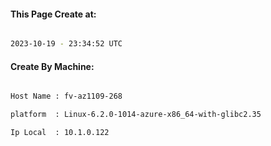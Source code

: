 
   
#### This Page Create at:

```bash

2023-10-19 - 23:34:52 UTC

```

#### Create By Machine:

```bash

Host Name : fv-az1109-268

platform  : Linux-6.2.0-1014-azure-x86_64-with-glibc2.35

Ip Local  : 10.1.0.122

```

